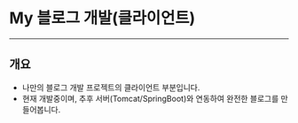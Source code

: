 # My 블로그 개발(클라이언트)
---
## 개요
- 나만의 블로그 개발 프로젝트의 클라이언트 부분입니다.
- 현재 개발중이며, 추후 서버(Tomcat/SpringBoot)와 연동하여 완전한 블로그를 만들어봅니다.
